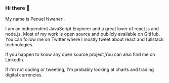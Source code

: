 ### Hi there 👋


My name is Penuel Nwaneri.

I am an independent JavaScript Engineer and a great lover of  react.js and node.js. Most of my work is open source and publicly available on GitHub. You can follow me on Twitter where I mostly tweet about react and fullstack technologies.




If you happen to know any open source project,You can also find me on LinkedIn.

If I'm not coding or tweeting, I'm probably looking at charts and trading digital currencies.


<!--
**PenuelCodes/PenuelCodes** is a ✨ _special_ ✨ repository because its `README.md` (this file) appears on your GitHub profile.

Here are some ideas to get you started:

- 🔭 I’m currently working on ...
- 🌱 I’m currently learning ...
- 👯 I’m looking to collaborate on ...
- 🤔 I’m looking for help with ...
- 💬 Ask me about ...
- 📫 How to reach me: ...
- 😄 Pronouns: ...
- ⚡ Fun fact: ...
-->

